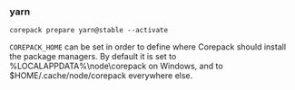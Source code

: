 ### yarn
```
corepack prepare yarn@stable --activate

```
`COREPACK_HOME` can be set in order to define where Corepack should install the package managers. By default it is set to %LOCALAPPDATA%\node\corepack on Windows, and to $HOME/.cache/node/corepack everywhere else.
